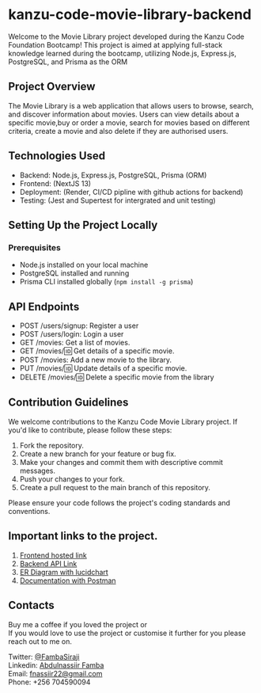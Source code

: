 # kanzu-code-movie-library-backend
Welcome to the Movie Library project developed during the Kanzu Code Foundation Bootcamp! This project is aimed at applying full-stack knowledge learned during the bootcamp, utilizing Node.js, Express.js, PostgreSQL, and Prisma as the ORM

## Project Overview
The Movie Library is a web application that allows users to browse, search, and discover information about movies. Users can view details about a specific movie,buy or order a movie, search for movies based on different criteria, create a movie and also delete if they are authorised users.

## Technologies Used
- Backend: Node.js, Express.js, PostgreSQL, Prisma (ORM)
- Frontend: (NextJS 13)
- Deployment: (Render, CI/CD pipline with github actions for backend)
- Testing: (Jest and Supertest for intergrated and unit testing)

## Setting Up the Project Locally
### Prerequisites
- Node.js installed on your local machine
- PostgreSQL installed and running
- Prisma CLI installed globally (`npm install -g prisma`)

## API Endpoints
- POST /users/signup: Register a user
- POST /users/login: Login a user
- GET /movies: Get a list of movies.
- GET /movies/:id: Get details of a specific movie.
- POST /movies: Add a new movie to the library.
- PUT /movies/:id: Update details of a specific movie.
- DELETE /movies/:id: Delete a specific movie from the library

## Contribution Guidelines
We welcome contributions to the Kanzu Code Movie Library project. If you'd like to contribute, please follow these steps:

1. Fork the repository.
2. Create a new branch for your feature or bug fix.
3. Make your changes and commit them with descriptive commit messages.
4. Push your changes to your fork.
5. Create a pull request to the main branch of this repository.

Please ensure your code follows the project's coding standards and conventions.

## Important links to the project.
1. [Frontend hosted link](https://kanzu-code-movie-library-next-js.vercel.app/)
2. [Backend API Link]()
3. [ER Diagram with lucidchart](https://lucid.app/lucidchart/d9c363b5-a52c-4931-b422-88986f26ccb1/edit?viewport_loc=-11%2C-11%2C1480%2C659%2C0_0&invitationId=inv_b648fb57-41ee-49c8-a26d-4aefdb0898d7)
4. [Documentation with Postman](https://documenter.getpostman.com/view/10339527/2s9YXccjKD)

## Contacts
Buy me a coffee if you loved the project or <br>
If you would love to use the project or customise it further for you please reach out to me on.

Twitter: [@FambaSiraji](https://twitter.com/FambaSiraji) <br>
Linkedin: [Abdulnassiir Famba](https://www.linkedin.com/in/abdulnassiir-famba-87a861100/)<br>
Email: fnassiir22@gmail.com <br>
Phone: +256 704590094<br>

